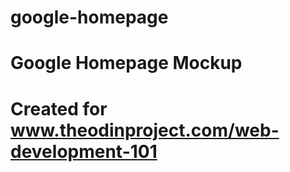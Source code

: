 # google-homepage
# Google Homepage Mockup

# Created for www.theodinproject.com/web-development-101
